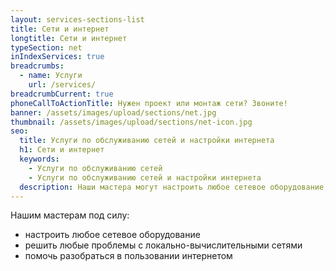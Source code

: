 ```yaml
---
layout: services-sections-list
title: Сети и интернет
longtitle: Сети и интернет
typeSection: net
inIndexServices: true
breadcrumbs:
  - name: Услуги
    url: /services/
breadcrumbCurrent: true
phoneCallToActionTitle: Нужен проект или монтаж сети? Звоните!
banner: /assets/images/upload/sections/net.jpg
thumbnail: /assets/images/upload/sections/net-icon.jpg
seo:
  title: Услуги по обслуживанию сетей и настройки интернета
  h1: Сети и интернет
  keywords: 
    - Услуги по обслуживанию сетей
    - Услуги по обслуживанию сетей и настройки интернета
  description: Наши мастера могут настроить любое сетевое оборудование, решить любые проблемы с локально-вычислительными сетями, помочь разобраться в пользовании интернетом
---
```

Нашим мастерам под силу:

* настроить любое сетевое оборудование
* решить любые проблемы с локально-вычислительными сетями
* помочь разобраться в пользовании интернетом